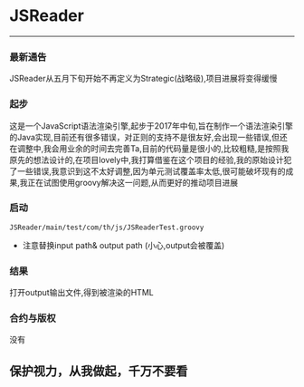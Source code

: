 # JSReader
---

### 最新通告
JSReader从五月下旬开始不再定义为Strategic(战略级),项目进展将变得缓慢

### 起步
这是一个JavaScript语法渲染引擎,起步于2017年中旬,旨在制作一个语法渲染引擎的Java实现,目前还有很多错误，对正则的支持不是很友好,会出现一些错误,但还在调整中,我会用业余的时间去完善Ta,目前的代码量是很小的,比较粗糙,是按照我原先的想法设计的,在项目lovely中,我打算借鉴在这个项目的经验,我的原始设计犯了一些错误,我意识到这不太好调整,因为单元测试覆盖率太低,很可能破坏现有的成果,我正在试图使用groovy解决这一问题,从而更好的推动项目进展

### 启动
```
JSReader/main/test/com/th/js/JSReaderTest.groovy
```
- 注意替换input path& output path (小心,output会被覆盖)

### 结果
打开output输出文件,得到被渲染的HTML

### 合约与版权
没有

## 保护视力，从我做起，千万不要看
